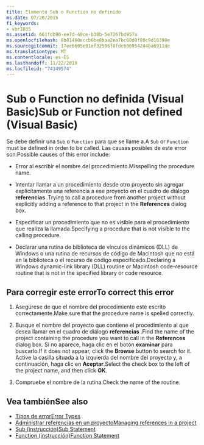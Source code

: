 ```yaml
---
title: Elemento Sub o Function no definido
ms.date: 07/20/2015
f1_keywords:
- vbrID35
ms.assetid: 661fdb90-ee7d-40ce-b30b-5e7267bd957a
ms.openlocfilehash: 8b81460eccb6be8baa2ea7bc68d0f80c9d16398e
ms.sourcegitcommit: 17ee6605e01ef32506f8fdc686954244ba6911de
ms.translationtype: MT
ms.contentlocale: es-ES
ms.lasthandoff: 11/22/2019
ms.locfileid: "74349574"
---
```

# <a name="sub-or-function-not-defined-visual-basic"></a><span data-ttu-id="587cf-102">Sub o Function no definida (Visual Basic)</span><span class="sxs-lookup"><span data-stu-id="587cf-102">Sub or Function not defined (Visual Basic)</span></span>
<span data-ttu-id="587cf-103">Se debe definir una `Sub` o `Function` para que se llame a.</span><span class="sxs-lookup"><span data-stu-id="587cf-103">A `Sub` or `Function` must be defined in order to be called.</span></span> <span data-ttu-id="587cf-104">Las causas posibles de este error son:</span><span class="sxs-lookup"><span data-stu-id="587cf-104">Possible causes of this error include:</span></span>  
  
- <span data-ttu-id="587cf-105">Error al escribir el nombre del procedimiento.</span><span class="sxs-lookup"><span data-stu-id="587cf-105">Misspelling the procedure name.</span></span>  
  
- <span data-ttu-id="587cf-106">Intentar llamar a un procedimiento desde otro proyecto sin agregar explícitamente una referencia a ese proyecto en el cuadro de diálogo **referencias** .</span><span class="sxs-lookup"><span data-stu-id="587cf-106">Trying to call a procedure from another project without explicitly adding a reference to that project in the **References** dialog box.</span></span>  
  
- <span data-ttu-id="587cf-107">Especificar un procedimiento que no es visible para el procedimiento que realiza la llamada.</span><span class="sxs-lookup"><span data-stu-id="587cf-107">Specifying a procedure that is not visible to the calling procedure.</span></span>  
  
- <span data-ttu-id="587cf-108">Declarar una rutina de biblioteca de vínculos dinámicos (DLL) de Windows o una rutina de recursos de código de Macintosh que no está en la biblioteca o el recurso de código especificado.</span><span class="sxs-lookup"><span data-stu-id="587cf-108">Declaring a Windows dynamic-link library (DLL) routine or Macintosh code-resource routine that is not in the specified library or code resource.</span></span>  
  
## <a name="to-correct-this-error"></a><span data-ttu-id="587cf-109">Para corregir este error</span><span class="sxs-lookup"><span data-stu-id="587cf-109">To correct this error</span></span>  
  
1. <span data-ttu-id="587cf-110">Asegúrese de que el nombre del procedimiento esté escrito correctamente.</span><span class="sxs-lookup"><span data-stu-id="587cf-110">Make sure that the procedure name is spelled correctly.</span></span>  
  
2. <span data-ttu-id="587cf-111">Busque el nombre del proyecto que contiene el procedimiento al que desea llamar en el cuadro de diálogo **referencias** .</span><span class="sxs-lookup"><span data-stu-id="587cf-111">Find the name of the project containing the procedure you want to call in the **References** dialog box.</span></span> <span data-ttu-id="587cf-112">Si no aparece, haga clic en el botón **examinar** para buscarlo.</span><span class="sxs-lookup"><span data-stu-id="587cf-112">If it does not appear, click the **Browse** button to search for it.</span></span> <span data-ttu-id="587cf-113">Active la casilla situada a la izquierda del nombre del proyecto y, a continuación, haga clic en **Aceptar**.</span><span class="sxs-lookup"><span data-stu-id="587cf-113">Select the check box to the left of the project name, and then click **OK**.</span></span>  
  
3. <span data-ttu-id="587cf-114">Compruebe el nombre de la rutina.</span><span class="sxs-lookup"><span data-stu-id="587cf-114">Check the name of the routine.</span></span>  
  
## <a name="see-also"></a><span data-ttu-id="587cf-115">Vea también</span><span class="sxs-lookup"><span data-stu-id="587cf-115">See also</span></span>

- [<span data-ttu-id="587cf-116">Tipos de error</span><span class="sxs-lookup"><span data-stu-id="587cf-116">Error Types</span></span>](../../../visual-basic/programming-guide/language-features/error-types.md)
- [<span data-ttu-id="587cf-117">Administrar referencias en un proyecto</span><span class="sxs-lookup"><span data-stu-id="587cf-117">Managing references in a project</span></span>](/visualstudio/ide/managing-references-in-a-project)
- [<span data-ttu-id="587cf-118">Sub (instrucción)</span><span class="sxs-lookup"><span data-stu-id="587cf-118">Sub Statement</span></span>](../../../visual-basic/language-reference/statements/sub-statement.md)
- [<span data-ttu-id="587cf-119">Function (instrucción)</span><span class="sxs-lookup"><span data-stu-id="587cf-119">Function Statement</span></span>](../../../visual-basic/language-reference/statements/function-statement.md)
